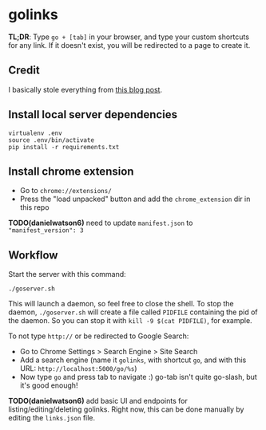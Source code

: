 # golinks

**TL;DR**: Type `go + [tab]` in your browser, and type your custom shortcuts for any link. If it doesn't exist, you will be redirected to a page to create it.

## Credit

I basically stole everything from [this blog post](https://iafisher.com/blog/2020/10/golinks).

## Install local server dependencies

```
virtualenv .env
source .env/bin/activate
pip install -r requirements.txt
```

## Install chrome extension

- Go to `chrome://extensions/`
- Press the "load unpacked" button and add the `chrome_extension` dir in this repo

**TODO(danielwatson6)** need to update `manifest.json` to `"manifest_version": 3`

## Workflow

Start the server with this command:
```
./goserver.sh
```

This will launch a daemon, so feel free to close the shell. To stop the daemon, `./goserver.sh` will create a file called `PIDFILE` containing the pid of the daemon. So you can stop it with `kill -9 $(cat PIDFILE)`, for example.

To not type `http://` or be redirected to Google Search:
- Go to Chrome Settings > Search Engine > Site Search
- Add a search engine (name it `golinks`, with shortcut `go`, and with this URL: `http://localhost:5000/go/%s`)
- Now type `go` and press tab to navigate :) go-tab isn't quite go-slash, but it's good enough!

**TODO(danielwatson6)** add basic UI and endpoints for listing/editing/deleting golinks. Right now, this can be done manually by editing the `links.json` file.

